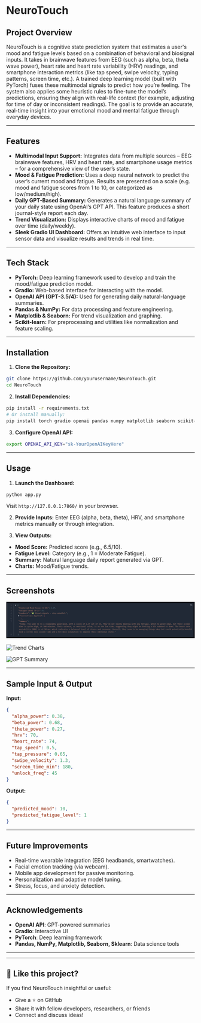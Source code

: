 # NeuroTouch

## Project Overview
NeuroTouch is a cognitive state prediction system that estimates a user's mood and fatigue levels based on a combination of behavioral and biosignal inputs. It takes in brainwave features from EEG (such as alpha, beta, theta wave power), heart rate and heart rate variability (HRV) readings, and smartphone interaction metrics (like tap speed, swipe velocity, typing patterns, screen time, etc.). A trained deep learning model (built with PyTorch) fuses these multimodal signals to predict how you’re feeling. The system also applies some heuristic rules to fine-tune the model’s predictions, ensuring they align with real-life context (for example, adjusting for time of day or inconsistent readings). The goal is to provide an accurate, real-time insight into your emotional mood and mental fatigue through everyday devices.

---

## Features

- **Multimodal Input Support:** Integrates data from multiple sources – EEG brainwave features, HRV and heart rate, and smartphone usage metrics – for a comprehensive view of the user’s state.
- **Mood & Fatigue Prediction:** Uses a deep neural network to predict the user’s current mood and fatigue. Results are presented on a scale (e.g. mood and fatigue scores from 1 to 10, or categorized as low/medium/high).
- **Daily GPT-Based Summary:** Generates a natural language summary of your daily state using OpenAI’s GPT API. This feature produces a short journal-style report each day.
- **Trend Visualization:** Displays interactive charts of mood and fatigue over time (daily/weekly).
- **Sleek Gradio UI Dashboard:** Offers an intuitive web interface to input sensor data and visualize results and trends in real time.

---

## Tech Stack

- **PyTorch:** Deep learning framework used to develop and train the mood/fatigue prediction model.
- **Gradio:** Web-based interface for interacting with the model.
- **OpenAI API (GPT-3.5/4):** Used for generating daily natural-language summaries.
- **Pandas & NumPy:** For data processing and feature engineering.
- **Matplotlib & Seaborn:** For trend visualization and graphing.
- **Scikit-learn:** For preprocessing and utilities like normalization and feature scaling.

---

## Installation

1. **Clone the Repository:**
```bash
git clone https://github.com/yourusername/NeuroTouch.git
cd NeuroTouch
```

2. **Install Dependencies:**
```bash
pip install -r requirements.txt
# Or install manually:
pip install torch gradio openai pandas numpy matplotlib seaborn scikit-learn
```

3. **Configure OpenAI API:**
```bash
export OPENAI_API_KEY="sk-YourOpenAIKeyHere"
```

---

## Usage

1. **Launch the Dashboard:**
```bash
python app.py
```
Visit `http://127.0.0.1:7860/` in your browser.

2. **Provide Inputs:**
Enter EEG (alpha, beta, theta), HRV, and smartphone metrics manually or through integration.

3. **View Outputs:**
- **Mood Score:** Predicted score (e.g., 6.5/10).
- **Fatigue Level:** Category (e.g., 1 = Moderate Fatigue).
- **Summary:** Natural language daily report generated via GPT.
- **Charts:** Mood/Fatigue trends.

---

## Screenshots

![Dashboard](Screenshot%202025-03-31%20215212.png)

![Trend Charts](images/trend_charts.png)

![GPT Summary](images/gpt_summary.png)

---

## Sample Input & Output

**Input:**
```json
{
  "alpha_power": 0.38,
  "beta_power": 0.68,
  "theta_power": 0.27,
  "hrv": 70,
  "heart_rate": 74,
  "tap_speed": 0.5,
  "tap_pressure": 0.65,
  "swipe_velocity": 1.3,
  "screen_time_min": 180,
  "unlock_freq": 45
}
```

**Output:**
```json
{
  "predicted_mood": 10,
  "predicted_fatigue_level": 1
}
```

---

## Future Improvements

- Real-time wearable integration (EEG headbands, smartwatches).
- Facial emotion tracking (via webcam).
- Mobile app development for passive monitoring.
- Personalization and adaptive model tuning.
- Stress, focus, and anxiety detection.

---

## Acknowledgements

- **OpenAI API**: GPT-powered summaries
- **Gradio**: Interactive UI
- **PyTorch**: Deep learning framework
- **Pandas, NumPy, Matplotlib, Seaborn, Sklearn**: Data science tools

---

---

## 🚀 Like this project?
If you find NeuroTouch insightful or useful:
- Give a ⭐ on GitHub
- Share it with fellow developers, researchers, or friends
- Connect and discuss ideas!

